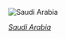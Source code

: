 
![Saudi Arabia](https://www.gstatic.com/prettyearth/assets/full/5361.jpg)

*[Saudi Arabia](https://www.google.com/maps/@28.078924,34.659723,14z/data=!3m1!1e3)*
